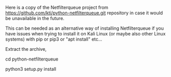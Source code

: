 Here is a copy of the Netfilterqueue project from https://github.com/kti/python-netfilterqueue.git repository in case it would be unavailable in the future.

This can be needed as an alternative way of installing Netfilterqueue if you have issues when trying to install it on Kali Linux (or maybe also other Linux systems) with pip or pip3 or "apt install" etc...

Extract the archive,

cd python-netfilterqueue

python3 setup.py install

